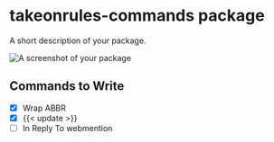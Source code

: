 # takeonrules-commands package

A short description of your package.

![A screenshot of your package](https://f.cloud.github.com/assets/69169/2290250/c35d867a-a017-11e3-86be-cd7c5bf3ff9b.gif)

## Commands to Write

- [X] Wrap ABBR
- [X] {{< update >}}
- [ ] In Reply To webmention
